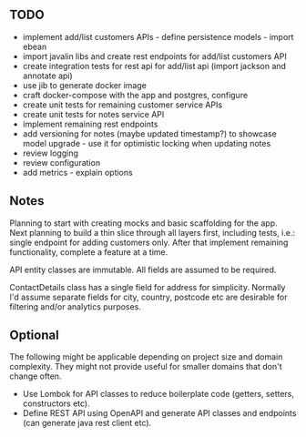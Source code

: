 TODO
-----
- implement add/list customers APIs - define persistence models - import ebean
- import javalin libs and create rest endpoints for add/list customers API
- create integration tests for rest api for add/list api (import jackson and annotate api)
- use jib to generate docker image
- craft docker-compose with the app and postgres, configure
- create unit tests for remaining customer service APIs
- create unit tests for notes service API
- implement remaining rest endpoints
- add versioning for notes (maybe updated timestamp?) to showcase model upgrade - use it for optimistic locking when updating notes
- review logging
- review configuration
- add metrics - explain options

Notes
-----
Planning to start with creating mocks and basic scaffolding for the app.
Next planning to build a thin slice through all layers first, including tests, i.e.: single endpoint for adding customers only. 
After that implement remaining functionality, complete a feature at a time.

API entity classes are immutable.
All fields are assumed to be required.

ContactDetails class has a single field for address for simplicity. Normally I'd assume separate fields for city, country, postcode etc are desirable for filtering and/or analytics purposes.



Optional
-----
The following might be applicable depending on project size and domain complexity. They might not provide useful for smaller domains that don't change often.
- Use Lombok for API classes to reduce boilerplate code (getters, setters, constructors etc).
- Define REST API using OpenAPI and generate API classes and endpoints (can generate java rest client etc).
